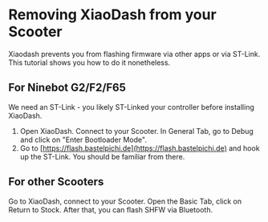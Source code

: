 # Removing XiaoDash from your Scooter
Xiaodash prevents you from flashing firmware via other apps or via ST-Link. This tutorial shows you how to do it nonetheless.

## For Ninebot G2/F2/F65
We need an ST-Link - you likely ST-Linked your controller before installing XiaoDash.
1) Open XiaoDash. Connect to your Scooter. In General Tab, go to Debug and click on "Enter Bootloader Mode".
2) Go to [https://flash.bastelpichi.de](https://flash.bastelpichi.de) and hook up the ST-Link. You should be familiar from there.

## For other Scooters
Go to XiaoDash, connect to your Scooter. Open the Basic Tab, click on Return to Stock. After that, you can flash SHFW via Bluetooth.

